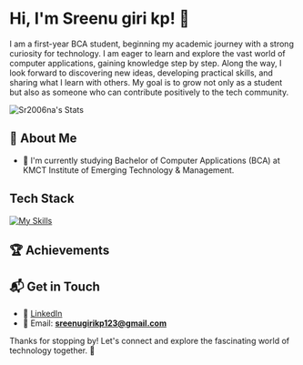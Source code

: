 # Hi, I'm Sreenu giri kp! 👋

I am a first-year BCA student, beginning my academic journey with a strong curiosity for technology. I am eager to learn and explore the vast world of computer applications, gaining knowledge step by step. Along the way, I look forward to discovering new ideas, developing practical skills, and sharing what I learn with others. My goal is to grow not only as a student but also as someone who can contribute positively to the tech community.

![Sr2006na's Stats](https://github-readme-stats.vercel.app/api?username=Sr2006na&theme=vue-dark&show_icons=true&hide_border=true&count_private=true)


## 🚀 About Me

- 🔭 I'm currently studying Bachelor of Computer Applications (BCA) at KMCT Institute of Emerging Technology & Management.


## Tech Stack
[![My Skills](https://skillicons.dev/icons?i=html)](https://skillicons.dev)

 ## 🏆 Achievements


## 📬 Get in Touch

- 🤝 [LinkedIn](https://www.linkedin.com/in/sreenugirikp)  
- 📧 Email: **sreenugirikp123@gmail.com**  


Thanks for stopping by! Let's connect and explore the fascinating world of technology together. 🚀


